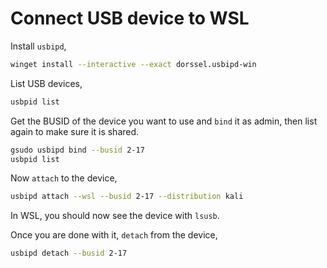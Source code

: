 # Connect USB device to WSL

Install `usbipd`,

```sh
winget install --interactive --exact dorssel.usbipd-win
```

List USB devices,

```sh
usbpid list
```

Get the BUSID of the device you want to use and `bind` it as admin, then list again to make sure it is shared.

```sh
gsudo usbipd bind --busid 2-17
usbpid list
```

Now `attach` to the device,

```sh
usbipd attach --wsl --busid 2-17 --distribution kali
```

In WSL, you should now see the device with `lsusb`.

Once you are done with it, `detach` from the device,

```sh
usbipd detach --busid 2-17
```
